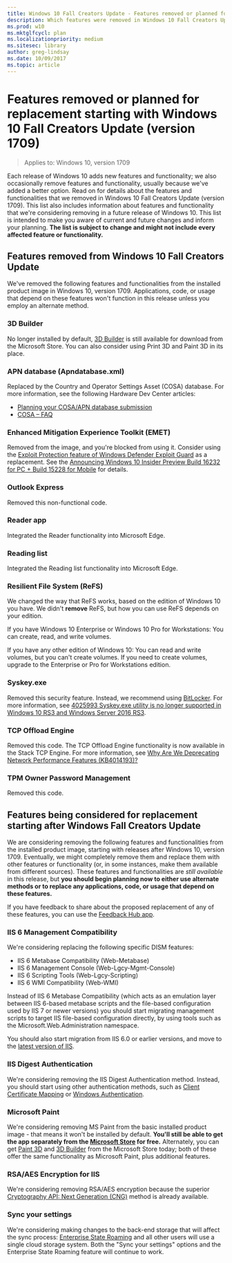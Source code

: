 ```yaml
---
title: Windows 10 Fall Creators Update - Features removed or planned for removal
description: Which features were removed in Windows 10 Fall Creators Update (version 1709)? Which features are we thinking of removing in the future?
ms.prod: w10
ms.mktglfcycl: plan
ms.localizationpriority: medium
ms.sitesec: library
author: greg-lindsay
ms.date: 10/09/2017
ms.topic: article
---
```

# Features removed or planned for replacement starting with Windows 10 Fall Creators Update (version 1709)

> Applies to: Windows 10, version 1709

Each release of Windows 10 adds new features and functionality; we also occasionally remove features and functionality, usually because we've added a better option. Read on for details about the features and functionalities that we removed in Windows 10 Fall Creators Update (version 1709). This list also includes information about features and functionality that we're considering removing in a future release of Windows 10. This list is intended to make you aware of current and future changes and inform your planning. **The list is subject to change and might not include every affected feature or functionality.**

## Features removed from Windows 10 Fall Creators Update
We've removed the following features and functionalities from the installed product image in Windows 10, version 1709. Applications, code, or usage that depend on these features won't function in this release unless you employ an alternate method. 

### 3D Builder
No longer installed by default, [3D Builder](https://www.microsoft.com/store/p/3d-builder/9wzdncrfj3t6) is still available for download from the Microsoft Store. You can also consider using Print 3D and Paint 3D in its place.

### APN database (Apndatabase.xml)
Replaced by the Country and Operator Settings Asset (COSA) database. For more information, see the following Hardware Dev Center articles:
- [Planning your COSA/APN database submission](/windows-hardware/drivers/mobilebroadband/planning-your-apn-database-submission)
- [COSA – FAQ](/windows-hardware/drivers/mobilebroadband/cosa---faq)

### Enhanced Mitigation Experience Toolkit (EMET)
Removed from the image, and you're blocked from using it. Consider using the [Exploit Protection feature of Windows Defender Exploit Guard](/windows/threat-protection/windows-defender-exploit-guard/exploit-protection-exploit-guard) as a replacement. See the [Announcing Windows 10 Insider Preview Build 16232 for PC + Build 15228 for Mobile](https://blogs.windows.com/windowsexperience/2017/06/28/announcing-windows-10-insider-preview-build-16232-pc-build-15228-mobile/) for details.

### Outlook Express
Removed this non-functional code.

### Reader app
Integrated the Reader functionality into Microsoft Edge.

### Reading list
Integrated the Reading list functionality into Microsoft Edge.

### Resilient File System (ReFS)
We changed the way that ReFS works, based on the edition of Windows 10 you have. We didn't **remove** ReFS, but how you can use ReFS depends on your edition. 

If you have Windows 10 Enterprise or Windows 10 Pro for Workstations: You can create, read, and write volumes.

If you have any other edition of Windows 10: You can read and write volumes, but you can't create volumes. If you need to create volumes, upgrade to the Enterprise or Pro for Workstations edition.

### Syskey.exe
Removed this security feature. Instead, we recommend using [BitLocker](/device-security/bitlocker/bitlocker-overview). For more information, see [4025993 Syskey.exe utility is no longer supported in Windows 10 RS3 and Windows Server 2016 RS3](https://support.microsoft.com/help/4025993/syskey-exe-utility-is-no-longer-supported-in-windows-10-rs3-and-window).

### TCP Offload Engine
Removed this code. The TCP Offload Engine functionality is now available in the Stack TCP Engine. For more information, see [Why Are We Deprecating Network Performance Features (KB4014193)?](https://blogs.technet.microsoft.com/askpfeplat/2017/06/13/why-are-we-deprecating-network-performance-features-kb4014193/)

### TPM Owner Password Management
Removed this code.

## Features being considered for replacement starting after Windows Fall Creators Update
We are considering removing the following features and functionalities from the installed product image, starting with releases after Windows 10, version 1709. Eventually, we might completely remove them and replace them with other features or functionality (or, in some instances, make them available from different sources). These features and functionalities are *still available* in this release, but **you should begin planning now to either use alternate methods or to replace any applications, code, or usage that depend on these features.**

If you have feedback to share about the proposed replacement of any of these features, you can use the [Feedback Hub app](https://support.microsoft.com/help/4021566/windows-10-send-feedback-to-microsoft-with-feedback-hub-app).

### IIS 6 Management Compatibility
We're considering replacing the following specific DISM features:

- IIS 6 Metabase Compatibility (Web-Metabase)
- IIS 6 Management Console (Web-Lgcy-Mgmt-Console)
- IIS 6 Scripting Tools (Web-Lgcy-Scripting)
- IIS 6 WMI Compatibility (Web-WMI)

Instead of IIS 6 Metabase Compatibility (which acts as an emulation layer between IIS 6-based metabase scripts and the file-based configuration used by IIS 7 or newer versions) you should start migrating management scripts to target IIS file-based configuration directly, by using tools such as the Microsoft.Web.Administration namespace.

You should also start migration from IIS 6.0 or earlier versions, and move to the [latest version of IIS](/iis/get-started/whats-new-in-iis-10/new-features-introduced-in-iis-10).

### IIS Digest Authentication
We're considering removing the IIS Digest Authentication method. Instead, you should start using other authentication methods, such as [Client Certificate Mapping](/iis/manage/configuring-security/configuring-one-to-one-client-certificate-mappings) or [Windows Authentication](/iis/configuration/system.webServer/security/authentication/windowsAuthentication/). 

### Microsoft Paint
We're considering removing MS Paint from the basic installed product image - that means it won't be installed by default. **You'll still be able to get the app separately from the [Microsoft Store](https://www.microsoft.com/store/b/home) for free.** Alternately, you can get [Paint 3D](https://www.microsoft.com/store/p/paint-3d/9nblggh5fv99) and [3D Builder](https://www.microsoft.com/store/p/3d-builder/9wzdncrfj3t6) from the Microsoft Store today; both of these offer the same functionality as Microsoft Paint, plus additional features.

### RSA/AES Encryption for IIS 
We're considering removing RSA/AES encryption because the superior [Cryptography API: Next Generation (CNG)](https://msdn.microsoft.com/library/windows/desktop/bb931354(v=vs.85).aspx) method is already available.

### Sync your settings
We're considering making changes to the back-end storage that will affect the sync process: [Enterprise State Roaming](/azure/active-directory/active-directory-windows-enterprise-state-roaming-overview) and all other users will use a single cloud storage system. Both the "Sync your settings" options and the Enterprise State Roaming feature will continue to work.
